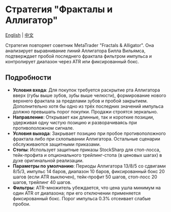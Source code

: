 # Стратегия "Фракталы и Аллигатор"
[English](README.md) | [中文](README_cn.md)

Стратегия повторяет советник MetaTrader "Fractals & Alligator". Она анализирует выравнивание линий Аллигатора Билла Вильямса, подтверждает пробой последнего фрактала фильтром импульса и контролирует диапазон через ATR или фиксированный бокс.

## Подробности
- **Условия входа**: Для покупок требуется раскрытие рта Аллигатора вверх (губы выше зубов, зубы выше челюсти), формирование нового верхнего фрактала за пределами зубов и пробой закрытием. Дополнительно хотя бы одно из трёх последних значений импульса должно превышать порог покупки. Продажи строятся зеркально.
- **Направление**: Открывает как длинные, так и короткие позиции, удерживая одну чистую позицию и разворачиваясь при противоположном сигнале.
- **Условия выхода**: Закрывает позицию при пробое противоположного фрактала либо при схлопывании Аллигатора. Остальные сценарии обслуживаются защитными приказами.
- **Стопы**: Использует защитные приказы StockSharp для стоп-лосса, тейк-профита и опционального трейлинг-стопа (в ценовых шагах) в духе оригинальной реализации.
- **Параметры по умолчанию**: Периоды Аллигатора 13/8/5 со сдвигами 8/5/3, импульс 14 баров, диапазон 10 баров, фиксированный бокс 20 шагов (если ATR выключен), тейк-профит 50 шагов, стоп-лосс 20 шагов, трейлинг 40 шагов.
- **Фильтры**: ATR-множитель убеждается, что цена ушла минимум на один ATR от диапазона; при его отключении применяется фиксированный бокс. Порог импульса 0.3% отсеивает слабые пробои.
